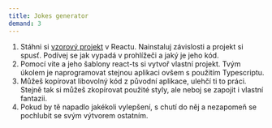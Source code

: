 ```yaml
---
title: Jokes generator
demand: 3
---
```


1. Stáhni si [vzorový projekt](https://github.com/WhiteLady1/react-demo-app) v Reactu. Nainstaluj závislosti a projekt si spusť. Podívej se jak vypadá v prohlížeči a jaký je jeho kód.
2. Pomocí vite a jeho šablony react-ts si vytvoř vlastní projekt. Tvým úkolem je naprogramovat stejnou aplikaci ovšem s použitím Typescriptu.
3. Můžeš kopírovat libovolný kód z původní aplikace, ulehčí ti to práci. Stejně tak si můžeš zkopírovat použité styly, ale neboj se zapojit i vlastní fantazii.
4. Pokud by tě napadlo jakékoli vylepšení, s chutí do něj a nezapomeň se pochlubit se svým výtvorem ostatním.
